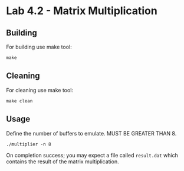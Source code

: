 Lab 4.2 - Matrix Multiplication
===============================

Building
--------
For building use make tool:
```
make
```

Cleaning
--------
For cleaning use make tool:
```
make clean
```

Usage
-----
Define the number of buffers to emulate.
MUST BE GREATER THAN 8.
```
./multiplier -n 8
```

On completion success; you may expect a file called `result.dat` which contains the result of the matrix multiplication.

